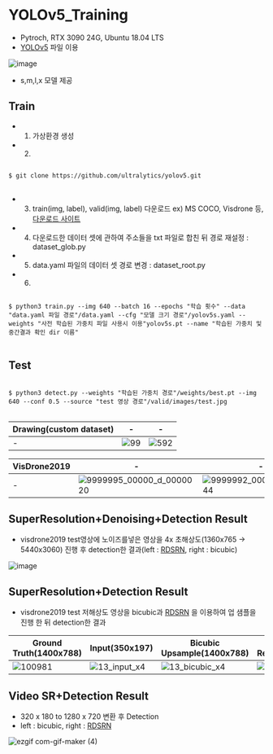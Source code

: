 # YOLOv5_Training
  * Pytroch, RTX 3090 24G, Ubuntu 18.04 LTS
  * [YOLOv5](https://github.com/ultralytics/yolov5) 파일 이용

![image](https://user-images.githubusercontent.com/61686244/132514416-5ea0fea6-95c8-4c06-bfcb-c35cbc903537.png)

 * s,m,l,x 모델 제공 

Train
-----
 * 1) 가상환경 생성
 * 2) 
<pre>
<code>
$ git clone https://github.com/ultralytics/yolov5.git
</code>
</pre>
  * 3) train(img, label), valid(img, label) 다운로드 ex) MS COCO, Visdrone 등, [다운로드 사이트](https://roboflow.com/)
  * 4) 다운로드한 데이터 셋에 관하여 주소들을 txt 파일로 합친 뒤 경로 재설정 : dataset_glob.py
  * 5) data.yaml 파일의 데이터 셋 경로 변경 : dataset_root.py
  * 6)
<pre>
<code>
$ python3 train.py --img 640 --batch 16 --epochs "학습 횟수" --data "data.yaml 파일 경로"/data.yaml --cfg "모델 크기 경로"/yolov5s.yaml --weights "사전 학습된 가중치 파일 사용시 이용"yolov5s.pt --name "학습된 가중치 및 중간결과 확인 dir 이름"
</code>
</pre>

Test
----
<pre>
<code>
$ python3 detect.py --weights "학습된 가중치 경로"/weights/best.pt --img 640 --conf 0.5 --source "test 영상 경로"/valid/images/test.jpg
</code>
</pre>


|Drawing(custom dataset)|-|-|
|-----------------------|-|-|
|-|![99](https://user-images.githubusercontent.com/61686244/132516012-19659e4e-dc43-4cb6-aae9-c7c43b803c45.png)|![592](https://user-images.githubusercontent.com/61686244/132516433-70dae165-daba-40b0-924b-e91cfd9bddc4.png)|

|VisDrone2019|-|-|-|
|------------|-|-|-|
|-|![9999995_00000_d_0000020](https://user-images.githubusercontent.com/61686244/132609330-10724e7f-4ac2-46ae-b330-8698dda3074e.jpg)|![9999992_00000_d_0000044](https://user-images.githubusercontent.com/61686244/132609455-a845f87f-9242-4ee0-af95-52f13274cc80.jpg)|![9999983_00000_d_0000152](https://user-images.githubusercontent.com/61686244/132609607-3cf9003e-4177-480b-9cd7-fd96dec7a90c.jpg)|

SuperResolution+Denoising+Detection Result
------------------------------------------

 * visdrone2019 test영상에 노이즈를넣은 영상을 4x 초해상도(1360x765 -> 5440x3060) 진행 후 detection한 결과(left : [RDSRN](https://github.com/HEEJOWOO/RDSRN), right : bicubic)

![image](https://user-images.githubusercontent.com/61686244/132610308-23e117d8-97de-4cfb-86d2-985efce385a2.png)


SuperResolution+Detection Result
------------------------------------------

* visdrone2019 test 저해상도 영상을 bicubic과 [RDSRN](https://github.com/HEEJOWOO/RDSRN) 을 이용하여 업 샘플을 진행 한 뒤 detection한 결과


|Ground Truth(1400x788)|Input(350x197)|Bicubic Upsample(1400x788)|Super Resolution(1400x788)|
|-----------------------|-------------|--------------------------|--------------------------|
|![100981](https://user-images.githubusercontent.com/61686244/132611822-f2499571-eb40-4da3-969e-fb5ff5092d24.png)|![13_input_x4](https://user-images.githubusercontent.com/61686244/132612042-7eb4849a-889f-4460-b686-6cce3c13f7dc.png)|![13_bicubic_x4](https://user-images.githubusercontent.com/61686244/132611759-56124e02-1851-4bd5-b201-4836d5877d0f.png)|![13_SR_x4](https://user-images.githubusercontent.com/61686244/132611739-8326de56-9ec9-4d97-96d2-5c28668b16f5.png)|

Video SR+Detection Result
-------------------------
 * 320 x 180 to 1280 x 720 변환 후 Detection 
 * left : bicubic, right : [RDSRN](https://github.com/HEEJOWOO/RDSRN)

![ezgif com-gif-maker (4)](https://user-images.githubusercontent.com/61686244/132621611-67f7e5cc-6ec3-44b9-bc9e-2136710ffc8e.gif)
